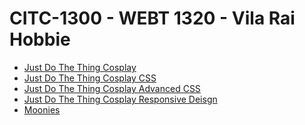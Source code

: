 # CITC-1300 - WEBT 1320 - Vila Rai Hobbie

<ul>
<li><a href="intro_to_html/index.html" target="_blank">Just Do The Thing Cosplay</a></li> 
<li><a href="html5_intro_css/index.html" target="_blank">Just Do The Thing Cosplay CSS</a></li>
<li><a href="adv_css/index.html" target="_blank">Just Do The Thing Cosplay Advanced CSS</a></li>
<li><a href="responsive/index.html" target="_blank">Just Do The Thing Cosplay Responsive Deisgn</a></li>
<li><a href="final/index.html" target="_blank">Moonies</a></li>
</ul>